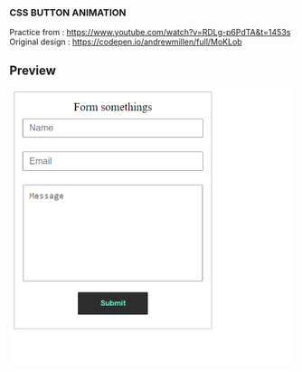 ### CSS BUTTON ANIMATION

Practice from : https://www.youtube.com/watch?v=RDLg-p6PdTA&t=1453s
<br>
Original design : https://codepen.io/andrewmillen/full/MoKLob

## Preview
![preview](preview.PNG)